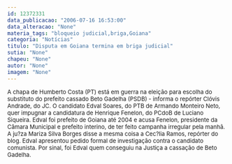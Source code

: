 ```yaml
---
id: 12372331
data_publicacao: "2006-07-16 16:53:00"
data_alteracao: "None"
materia_tags: "bloqueio judicial,briga,Goiana"
categoria: "Notícias"
titulo: "Disputa em Goiana termina em briga judicial"
sutia: "None"
chapeu: "None"
autor: "None"
imagem: "None"
---
```

<p><FONT size=2></p>
<p><P>A chapa de Humberto Costa (PT) está em guerra na eleição para escolha do substituto do prefeito cassado Beto Gadelha (PSDB) - informa o repórter Clóvis Andrade, do JC. O candidato Edval Soares, do PTB de Armando Monteiro Neto, quer impugnar a candidatura de Henrique Fenelon, do PCdoB de Luciano Siqueira. Edval foi prefeito de Goiana até 2004 e acusa Fenelon, presidente da Câmara Municipal e prefeito interino, de ter feito campanha irregular pela manhã. A ju?za Mariza Silva Borges disse a mesma coisa a Cec?lia Ramos, repórter do blog. Edval apresentou pedido formal de investigação contra o candidato comunista. Por sinal, foi Edval quem conseguiu na Justiça a cassação de Beto Gadelha.</P></FONT> </p>

